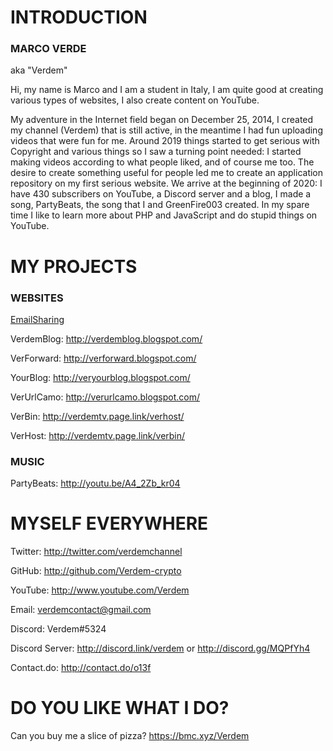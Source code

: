 # INTRODUCTION

### MARCO VERDE

aka "Verdem"

Hi, my name is Marco and I am a student in Italy, I am quite good at creating various types of websites, I also create content on YouTube.  

My adventure in the Internet field began on December 25, 2014, I created my channel (Verdem) that is still active, in the meantime I had fun uploading videos that were fun for me. Around 2019 things started to get serious with Copyright and various things so I saw a turning point needed: I started making videos according to what people liked, and of course me too. The desire to create something useful for people led me to create an application repository on my first serious website. We arrive at the beginning of 2020: I have 430 subscribers on YouTube, a Discord server and a blog, I made a song, PartyBeats, the song that I and GreenFire003 created. In my spare time I like to learn more about PHP and JavaScript and do stupid things on YouTube.

# MY PROJECTS

### WEBSITES

[EmailSharing](http://emailsharing.blogspot.com/)

VerdemBlog: http://verdemblog.blogspot.com/

VerForward: http://verforward.blogspot.com/

YourBlog: http://veryourblog.blogspot.com/

VerUrlCamo: http://verurlcamo.blogspot.com/

VerBin: http://verdemtv.page.link/verhost/

VerHost: http://verdemtv.page.link/verbin/

### MUSIC

PartyBeats: http://youtu.be/A4_2Zb_kr04

# MYSELF EVERYWHERE

Twitter: http://twitter.com/verdemchannel

GitHub: http://github.com/Verdem-crypto

YouTube: http://www.youtube.com/Verdem

Email: verdemcontact@gmail.com

Discord: Verdem#5324

Discord Server: http://discord.link/verdem or http://discord.gg/MQPfYh4

Contact.do: http://contact.do/o13f

# DO YOU LIKE WHAT I DO?

Can you buy me a slice of pizza?
https://bmc.xyz/Verdem
